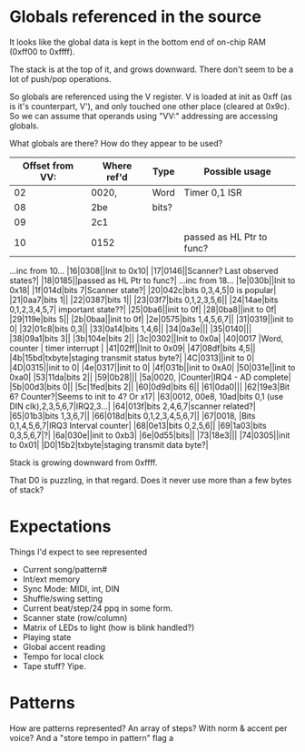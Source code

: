 # Globals referenced in the source

It looks like the global data is kept in the bottom end of on-chip RAM (0xff00 to 0xffff).

The stack is at the top of it, and grows downward.  There don't seem to be a lot of push/pop operations.

So globals are referenced using the V register.  V is loaded at init as 0xff (as is it's counterpart, V'), and only touched one other place (cleared at 0x9c).  So we can assume that operands using "VV:" addressing are accessing globals.

What globals are there?  How do they appear to be used?

|Offset from VV:|Where ref'd|Type|Possible usage|
|-|-|-|-|
|02|0020, |Word|Timer 0,1 ISR|
|08|2be|bits?||
|09|2c1|||
|10|0152||passed as HL Ptr to func?|
...inc from 10...
|16|0308||Init to 0x10|
|17|0146||Scanner? Last observed states?|
|18|0185||passed as HL Ptr to func?|
...inc from 18...
|1e|030b||Init to 0x18|
|1f|014d|bits 7|Scanner state?|
|20|042c|bits 0,3,4,5|0 is popular|
|21|0aa7|bits 1||
|22|0387|bits 1||
|23|03f7|bits 0,1,2,3,5,6||
|24|14ae|bits 0,1,2,3,4,5,7| important state??|
|25|0ba6||init to 0f|
|28|0ba8||init to 0f|
|29|119e|bits 5||
|2b|0baa||init to 0f|
|2e|0575|bits 1,4,5,6,7||
|31|0319||init to 0|
|32|01c8|bits 0,3||
|33|0a14|bits 1,4,6||
|34|0a3e|||
|35|0140|||
|38|09a1|bits 3||
|3b|104e|bits 2||
|3c|0302||Init to 0x0a|
|40|0017 |Word, counter | timer interrupt |
|41|02ff||Init to 0x09|
|47|08df|bits 4,5||
|4b|15bd|txbyte|staging transmit status byte?|
|4C|0313||init to 0|
|4D|0315||init to 0|
|4e|0317||init to 0|
|4f|031b||init to 0xA0|
|50|031e||init to 0xa0|
|53|11da|bits 2||
|59|0b28|||
|5a|0020, |Counter|IRQ4 - AD complete|
|5b|00d3|bits 0||
|5c|1fed|bits 2||
|60|0d9d|bits 6||
|61|0da0|||
|62|19e3|Bit 6? Counter?|Seems to init to 4?  Or x17|
|63|0012, 00e8, 10ad|bits 0,1 (use DIN clk),2,3,5,6,7|IRQ2,3...|
|64|013f|bits 2,4,6,7|scanner related?|
|65|01b3|bits 1,3,6,7||
|66|018d|bits 0,1,2,3,4,5,6,7||
|67|0018, |Bits 0,1,4,5,6,7|IRQ3 Interval counter|
|68|0e13|bits 0,2,5,6||
|69|1a03|bits 0,3,5,6,7|?|
|6a|030e||init to 0xb3|
|6e|0d55|bits||
|73|18e3|||
|74|0305||init to 0x01|
|D0|15b2|txbyte|staging transmit data byte?|

Stack is growing downward from 0xffff.

That D0 is puzzling, in that regard.  Does it never use more than a few bytes of stack?


# Expectations

Things I'd expect to see represented

* Current song/pattern#
* Int/ext memory
* Sync Mode: MIDI, int, DIN
* Shuffle/swing setting
* Current beat/step/24 ppq in some form.
* Scanner state (row/column)
* Matrix of LEDs to light (how is blink handled?)
* Playing state
* Global accent reading
* Tempo for local clock
* Tape stuff?  Yipe.

# Patterns

How are patterns represented?
An array of steps?
With norm & accent per voice?
And a "store tempo in pattern" flag
a
